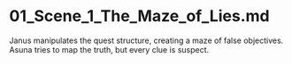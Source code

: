 # 01_Scene_1_The_Maze_of_Lies.md
Janus manipulates the quest structure, creating a maze of false objectives. Asuna tries to map the truth, but every clue is suspect.
